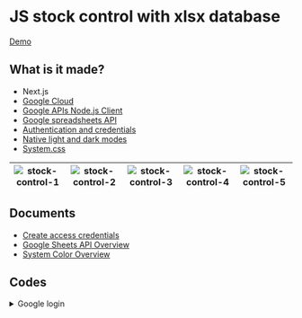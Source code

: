 # JS stock control with xlsx database

[Demo](https://jomarcardoso.github.io/js-stock-control-with-xlsx-database/)

## What is it made?

- Next.js
- [Google Cloud](https://console.cloud.google.com/apis/dashboard)
- [Google APIs Node.js Client](https://googleapis.dev/nodejs/googleapis/latest/sheets/index.html#authentication-and-authorization)
- [Google spreadsheets API](https://developers.google.com/sheets/api/guides/values)
- [Authentication and credentials](https://developers.google.com/workspace/guides/manage-credentials)
- [Native light and dark modes](https://css-tricks.com/come-to-the-light-dark-side/)
- [System.css](https://projects.dutchcelt.com/system.css/)

| ![stock-control-1](https://github.com/user-attachments/assets/879b5ea6-55c2-44c6-8d4d-7325320dce3c) | ![stock-control-2](https://github.com/user-attachments/assets/4884b7d6-a317-48ab-8bd2-0e866512e746) | ![stock-control-3](https://github.com/user-attachments/assets/d1631d49-b0ee-4940-8558-bc5a7a8d38cc) | ![stock-control-4](https://github.com/user-attachments/assets/0b44b671-03ce-404a-b191-f570dcf92088) | ![stock-control-5](https://github.com/user-attachments/assets/9e6e1882-4ae5-4b08-afb9-171cb6a758a1) |
| --- | --- | --- | --- | --- |

## Documents

- [Create access credentials](https://developers.google.com/workspace/guides/create-credentials)
- [Google Sheets API Overview](https://developers.google.com/sheets/api/guides/concepts)
- [System Color Overview](https://codepen.io/dutchcelt/pen/ExBYzrx)

## Codes

<details>
  <summary>Google login</summary>

```js
'use client';

import { useEffect, useState } from 'react';
import { GoogleLoginContext } from './google-login.context';

// credentials
// https://developers.google.com/workspace/guides/create-credentials

// sheets api
// https://developers.google.com/sheets/api/guides/concepts

// TODO(developer): Set to client ID and API key from the Developer Console
const API_KEY = 'AIzaSyDTpv2UEpHxaftIQXXETkogbHZpeT5C480';
const CLIENT_ID =
  '769211696215-h4sqth8dh20qp8b30noglr80ntcq6it2.apps.googleusercontent.com';
const SPREADSHEET_ID = '1rdJUoPPaAXl7XmhPTVtymMEffrGudJ8yJ5dR90Neh74';
// const spreadSheet = `https://docs.google.com/spreadsheets/d/${SPREADSHEET_ID}/edit?gid=SHEET_ID#gid=SHEET_ID`;

/* exported gapiLoaded */
/* exported gisLoaded */
/* exported handleAuthClick */
/* exported handleSignoutClick */

// Discovery doc URL for APIs used by the quickstart
const DISCOVERY_DOC =
  'https://sheets.googleapis.com/$discovery/rest?version=v4';

// Authorization scopes required by the API; multiple scopes can be
// included, separated by spaces.
const SCOPES = 'https://www.googleapis.com/auth/spreadsheets.readonly';

let tokenClient;
let gapiInited = false;
let gisInited = false;

// document.getElementById('authorize_button').style.visibility = 'hidden';
// document.getElementById('signout_button').style.visibility = 'hidden';

/**
 * Callback after api.js is loaded.
 */
function gapiLoaded() {
  console.log('gapiLoaded');
  gapi.load('client', initializeGapiClient);
}

/**
 * Callback after the API client is loaded. Loads the
 * discovery doc to initialize the API.
 */
async function initializeGapiClient() {
  await gapi.client.init({
    apiKey: API_KEY,
    discoveryDocs: [DISCOVERY_DOC],
  });
  gapiInited = true;
  maybeEnableButtons();
}

/**
 * Callback after Google Identity Services are loaded.
 */
function gisLoaded() {
  console.log('gisLoaded');
  tokenClient = google.accounts.oauth2.initTokenClient({
    client_id: CLIENT_ID,
    scope: SCOPES,
    callback: console.log, // defined later
  });
  gisInited = true;
  maybeEnableButtons();
}

/**
 * Enables user interaction after all libraries are loaded.
 */
function maybeEnableButtons() {
  if (gapiInited && gisInited) {
    document.getElementById('authorize_button').style.visibility = 'visible';
  }
}

/**
 *  Sign in the user upon button click.
 */
function handleAuthClick() {
  tokenClient.callback = async (resp) => {
    if (resp.error !== undefined) {
      throw resp;
    }
    document.getElementById('signout_button').style.visibility = 'visible';
    document.getElementById('authorize_button').innerText = 'Refresh';
    await listMajors();
  };

  if (gapi.client.getToken() === null) {
    // Prompt the user to select a Google Account and ask for consent to share their data
    // when establishing a new session.
    tokenClient.requestAccessToken({ prompt: 'consent' });
  } else {
    // Skip display of account chooser and consent dialog for an existing session.
    tokenClient.requestAccessToken({ prompt: '' });
  }
}

/**
 *  Sign out the user upon button click.
 */
function handleSignoutClick() {
  const token = gapi.client.getToken();
  if (token !== null) {
    google.accounts.oauth2.revoke(token.access_token);
    gapi.client.setToken('');
    document.getElementById('content').innerText = '';
    document.getElementById('authorize_button').innerText = 'Authorize';
    document.getElementById('signout_button').style.visibility = 'hidden';
  }
}

/**
 * Print the names and majors of students in a sample spreadsheet:
 * https://docs.google.com/spreadsheets/d/1BxiMVs0XRA5nFMdKvBdBZjgmUUqptlbs74OgvE2upms
 */
async function listMajors() {
  let response;
  try {
    // Fetch first 10 files
    response = await gapi.client.sheets.spreadsheets.values.get({
      spreadsheetId: SPREADSHEET_ID,
      range: 'estoque!A2:E',
    });
  } catch (err) {
    document.getElementById('content').innerText = err.message;
    return;
  }
  const range = response.result;
  if (!range || !range.values || range.values.length == 0) {
    document.getElementById('content').innerText = 'No values found.';
    return;
  }
  // Flatten to string to display
  const output = range.values.reduce(
    (str, row) => `${str}${row[0]}, ${row[4]}\n`,
    'Name, Major:\n',
  );
  document.getElementById('content').innerText = output;
}

function decodeJwtResponse(token) {
  var base64Url = token.split('.')[1];
  var base64 = base64Url.replace(/-/g, '+').replace(/_/g, '/');
  var jsonPayload = decodeURIComponent(
    atob(base64)
      .split('')
      .map(function (c) {
        return '%' + ('00' + c.charCodeAt(0).toString(16)).slice(-2);
      })
      .join(''),
  );

  return JSON.parse(jsonPayload);
}

function handleCredentialResponse(response) {
  // decodeJwtResponse() is a custom function defined by you
  // to decode the credential response.
  const responsePayload = decodeJwtResponse(response.credential);

  console.log(responsePayload);
}

let alreadyLogIn = false;

export function GoogleLogin({ children }) {
  const [user, setUser] = useState();
  const [credential, setCredential] = useState();

  useEffect(() => {
    if (alreadyLogIn) return;

    alreadyLogIn = true;

    // google.accounts.id.initialize({
    //   client_id: CLIENT_ID,
    //   callback: handleCredentialResponse,
    //   context: 'signin',
    //   auto_select: 'true',
    //   cancel_on_tap_outside: false,
    //   itp_support: 'true',
    // });
    // google.accounts.id.prompt();

    setTimeout(() => {
      gapiLoaded();
      gisLoaded();
    }, 4000);
  }, []);

  return (
    <GoogleLoginContext.Provider value={user} credential={credential}>
      <p>Sheets API Quickstart</p>

      {/* Add buttons to initiate auth sequence and sign out */}
      <button
        id="authorize_button"
        style={{ visibility: 'hidden' }}
        onClick={handleAuthClick}
      >
        Authorize
      </button>
      <button
        id="signout_button"
        style={{ visibility: 'hidden' }}
        onClick={handleSignoutClick}
      >
        Sign Out
      </button>

      <pre id="content" style={{ whiteSpace: 'pre-wrap' }}></pre>

      <script
        async
        defer
        src="https://apis.google.com/js/api.js"
        onLoad={gapiLoaded}
      ></script>
      <script
        async
        defer
        src="https://accounts.google.com/gsi/client"
        onLoad={gisLoaded}
      ></script>
      {children}
    </GoogleLoginContext.Provider>
  );
}
```

</details>
